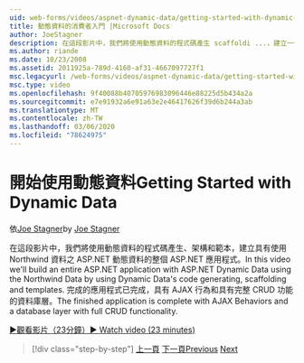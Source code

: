 ```yaml
---
uid: web-forms/videos/aspnet-dynamic-data/getting-started-with-dynamic-data
title: 動態資料的消費者入門 |Microsoft Docs
author: JoeStagner
description: 在這段影片中，我們將使用動態資料的程式碼產生 scaffoldi ...，建立一個具有 ASP.NET 動態資料的整個 ASP.NET 應用程式，並使用 Northwind 資料
ms.author: riande
ms.date: 10/23/2008
ms.assetid: 2011925a-789d-4160-af31-4667097727f1
msc.legacyurl: /web-forms/videos/aspnet-dynamic-data/getting-started-with-dynamic-data
msc.type: video
ms.openlocfilehash: 9f40088b40705976983096446e88225d5b434a2a
ms.sourcegitcommit: e7e91932a6e91a63e2e46417626f39d6b244a3ab
ms.translationtype: MT
ms.contentlocale: zh-TW
ms.lasthandoff: 03/06/2020
ms.locfileid: "78624975"
---
```

# <a name="getting-started-with-dynamic-data"></a><span data-ttu-id="42ca4-103">開始使用動態資料</span><span class="sxs-lookup"><span data-stu-id="42ca4-103">Getting Started with Dynamic Data</span></span>

<span data-ttu-id="42ca4-104">依[Joe Stagner](https://github.com/JoeStagner)</span><span class="sxs-lookup"><span data-stu-id="42ca4-104">by [Joe Stagner](https://github.com/JoeStagner)</span></span>

<span data-ttu-id="42ca4-105">在這段影片中，我們將使用動態資料的程式碼產生、架構和範本，建立具有使用 Northwind 資料之 ASP.NET 動態資料的整個 ASP.NET 應用程式。</span><span class="sxs-lookup"><span data-stu-id="42ca4-105">In this video we'll build an entire ASP.NET application with ASP.NET Dynamic Data using the Northwind Data by using Dynamic Data's code generating, scaffolding and templates.</span></span> <span data-ttu-id="42ca4-106">完成的應用程式已完成，具有 AJAX 行為和具有完整 CRUD 功能的資料庫層。</span><span class="sxs-lookup"><span data-stu-id="42ca4-106">The finished application is complete with AJAX Behaviors and a database layer with full CRUD functionality.</span></span>

[<span data-ttu-id="42ca4-107">&#9654;觀看影片（23分鐘）</span><span class="sxs-lookup"><span data-stu-id="42ca4-107">&#9654; Watch video (23 minutes)</span></span>](https://channel9.msdn.com/Blogs/ASP-NET-Site-Videos/getting-started-with-dynamic-data)

> [!div class="step-by-step"]
> <span data-ttu-id="42ca4-108">[上一頁](how-do-i-use-a-dynamiccontrol-in-listview-and-detailsview-controls.md)
> [下一頁](begin-editing-the-templates-in-aspnet-dynamic-data-applications.md)</span><span class="sxs-lookup"><span data-stu-id="42ca4-108">[Previous](how-do-i-use-a-dynamiccontrol-in-listview-and-detailsview-controls.md)
[Next](begin-editing-the-templates-in-aspnet-dynamic-data-applications.md)</span></span>
